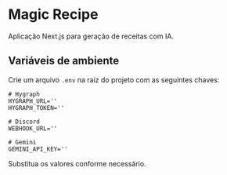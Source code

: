 # Magic Recipe

Aplicação Next.js para geração de receitas com IA.

## Variáveis de ambiente

Crie um arquivo `.env` na raiz do projeto com as seguintes chaves:

```
# Hygraph
HYGRAPH_URL=''
HYGRAPH_TOKEN=''

# Discord
WEBHOOK_URL=''

# Gemini
GEMINI_API_KEY=''
```

Substitua os valores conforme necessário.


